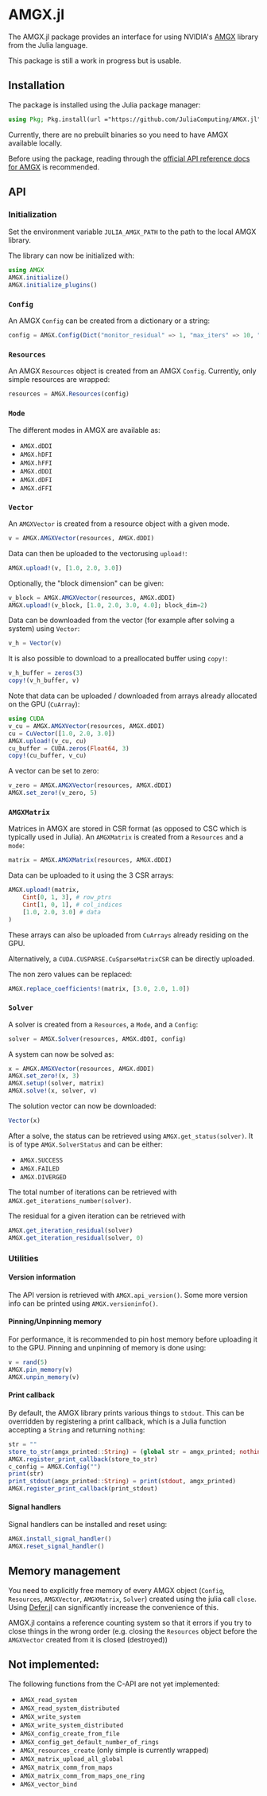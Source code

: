 # AMGX.jl 

The AMGX.jl package provides an interface for using NVIDIA's [AMGX](https://github.com/NVIDIA/AMGX) library from the Julia language.

This package is still a work in progress but is usable.

## Installation

The package is installed using the Julia package manager:

```julia
using Pkg; Pkg.install(url ="https://github.com/JuliaComputing/AMGX.jl")
```

Currently, there are no prebuilt binaries so you need to have AMGX available
locally.

Before using the package, reading through the [official API reference docs for
AMGX](https://github.com/NVIDIA/AMGX/blob/main/doc/AMGX_Reference.pdf) is recommended.



## API


### Initialization

Set the environment variable `JULIA_AMGX_PATH` to the path to the local AMGX library.

The library can now be initialized with:

```julia
using AMGX
AMGX.initialize()
AMGX.initialize_plugins()
```

### `Config`

An AMGX `Config` can be created from a dictionary or a string:

```julia
config = AMGX.Config(Dict("monitor_residual" => 1, "max_iters" => 10, "store_res_history" => 1));
```

### `Resources`

An AMGX `Resources` object is created from an AMGX `Config`. Currently, only simple resources are wrapped:

```julia
resources = AMGX.Resources(config)
```

### `Mode`

The different modes in AMGX are available as:

- `AMGX.dDDI`
- `AMGX.hDFI`
- `AMGX.hFFI`
- `AMGX.dDDI`
- `AMGX.dDFI`
- `AMGX.dFFI`


### `Vector`

An `AMGXVector` is created from a resource object with a given mode.

```julia
v = AMGX.AMGXVector(resources, AMGX.dDDI)
```

Data can then be uploaded to the vectorusing `upload!`:

```julia
AMGX.upload!(v, [1.0, 2.0, 3.0])
```

Optionally, the "block dimension" can be given:

```julia
v_block = AMGX.AMGXVector(resources, AMGX.dDDI)
AMGX.upload!(v_block, [1.0, 2.0, 3.0, 4.0]; block_dim=2)
```

Data can be downloaded from the vector (for example after solving a system) using `Vector`:

```julia
v_h = Vector(v)
```

It is also possible to download to a preallocated buffer using `copy!`:

```julia
v_h_buffer = zeros(3)
copy!(v_h_buffer, v)
```

Note that data can be uploaded / downloaded from arrays already allocated on the GPU (`CuArray`):

```julia
using CUDA
v_cu = AMGX.AMGXVector(resources, AMGX.dDDI)
cu = CuVector([1.0, 2.0, 3.0])
AMGX.upload!(v_cu, cu)
cu_buffer = CUDA.zeros(Float64, 3)
copy!(cu_buffer, v_cu)
```

A vector can be set to zero:

```julia
v_zero = AMGX.AMGXVector(resources, AMGX.dDDI)
AMGX.set_zero!(v_zero, 5)
```


### `AMGXMatrix`

Matrices in AMGX are stored in CSR format (as opposed to CSC which is typically used in Julia).
An `AMGXMatrix` is created from a `Resources` and a `mode`:

```julia
matrix = AMGX.AMGXMatrix(resources, AMGX.dDDI)
```

Data can be uploaded to it using the 3 CSR arrays:

```julia
AMGX.upload!(matrix, 
    Cint[0, 1, 3], # row_ptrs
    Cint[1, 0, 1], # col_indices
    [1.0, 2.0, 3.0] # data
)
```

These arrays can also be uploaded from `CuArrays` already residing on the GPU.

Alternatively, a `CUDA.CUSPARSE.CuSparseMatrixCSR` can be directly uploaded.

The non zero values can be replaced:

```julia
AMGX.replace_coefficients!(matrix, [3.0, 2.0, 1.0])
```

### `Solver`

A solver is created from a `Resources`, a `Mode`, and a `Config`:

```julia
solver = AMGX.Solver(resources, AMGX.dDDI, config)
```

A system can now be solved as:

```julia
x = AMGX.AMGXVector(resources, AMGX.dDDI)
AMGX.set_zero!(x, 3)
AMGX.setup!(solver, matrix)
AMGX.solve!(x, solver, v)
```

The solution vector can now be downloaded:

```julia
Vector(x)
```

After a solve, the status can be retrieved using `AMGX.get_status(solver)`. It is of type `AMGX.SolverStatus` and can be either:

- `AMGX.SUCCESS`
- `AMGX.FAILED`
- `AMGX.DIVERGED`

The total number of iterations can be retrieved with `AMGX.get_iterations_number(solver)`.

The residual for a given iteration can be retrieved with

```julia
AMGX.get_iteration_residual(solver)
AMGX.get_iteration_residual(solver, 0)
```

### Utilities

#### Version information

The API version is retrieved with `AMGX.api_version()`.
Some more version info can be printed using `AMGX.versioninfo()`.

#### Pinning/Unpinning memory

For performance, it is recommended to pin host memory before uploading it to the GPU. Pinning and unpinning of memory is done using:

```julia
v = rand(5)
AMGX.pin_memory(v)
AMGX.unpin_memory(v)
``` 

#### Print callback

By default, the AMGX library prints various things to `stdout`. This can be overridden by registering a print callback, which is a Julia function accepting a `String` and returning `nothing`:

```julia
str = ""
store_to_str(amgx_printed::String) = (global str = amgx_printed; nothing)
AMGX.register_print_callback(store_to_str)
c_config = AMGX.Config("")
print(str)
print_stdout(amgx_printed::String) = print(stdout, amgx_printed)
AMGX.register_print_callback(print_stdout)
```


#### Signal handlers

Signal handlers can be installed and reset using:

```julia
AMGX.install_signal_handler()
AMGX.reset_signal_handler()
``` 

## Memory management

You need to explicitly free memory of every AMGX object (`Config`, `Resources`, `AMGXVector`, `AMGXMatrix`, `Solver`) created using the julia call
`close`.
Using [Defer.jl](https://github.com/adambrewster/Defer.jl) can significantly
increase the convenience of this.

AMGX.jl contains a reference counting system so that it errors if you try to close things in the wrong order (e.g. closing the `Resources` object before the `AMGXVector` created from it is closed (destroyed))


## Not implemented:

The following functions from the C-API are not yet implemented:

- `AMGX_read_system`
- `AMGX_read_system_distributed`
- `AMGX_write_system`
- `AMGX_write_system_distributed`
- `AMGX_config_create_from_file`
- `AMGX_config_get_default_number_of_rings`
- `AMGX_resources_create` (only simple is currently wrapped)
- `AMGX_matrix_upload_all_global`
- `AMGX_matrix_comm_from_maps`
- `AMGX_matrix_comm_from_maps_one_ring`
- `AMGX_vector_bind`